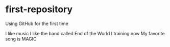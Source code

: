 # first-repository
Using GitHub for the first time

I like music
I like the band called End of the World
I training now
My favorite song is MAGIC